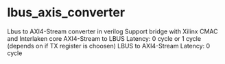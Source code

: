 # lbus_axis_converter
Lbus to AXI4-Stream converter in verilog
Support bridge with Xilinx CMAC and Interlaken core
AXI4-Stream to LBUS Latency: 0 cycle or 1 cycle (depends on if TX register is choosen)
LBUS to AXI4-Stream Latency: 0 cycle
